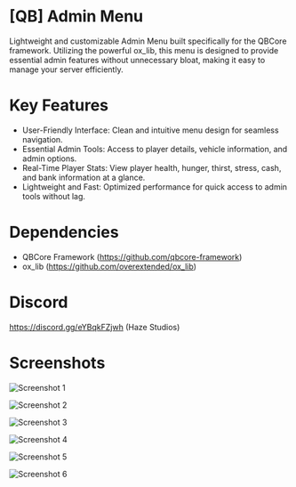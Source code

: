 # [QB] Admin Menu

Lightweight and customizable Admin Menu built specifically for the QBCore framework. Utilizing the powerful ox_lib, this menu is designed to provide essential admin features without unnecessary bloat, making it easy to manage your server efficiently.

# Key Features
- User-Friendly Interface: Clean and intuitive menu design for seamless navigation.
- Essential Admin Tools: Access to player details, vehicle information, and admin options.
- Real-Time Player Stats: View player health, hunger, thirst, stress, cash, and bank information at a glance.
- Lightweight and Fast: Optimized performance for quick access to admin tools without lag.

# Dependencies
- QBCore Framework (https://github.com/qbcore-framework)
- ox_lib (https://github.com/overextended/ox_lib)

# Discord
https://discord.gg/eYBqkFZjwh (Haze Studios)

# Screenshots
![Screenshot 1](https://i.imgur.com/Tl3Otku.png)

![Screenshot 2](https://i.imgur.com/hf7w2dH.png)

![Screenshot 3](https://i.imgur.com/2UsP0R2.png)

![Screenshot 4](https://i.imgur.com/GSzaJ9u.png)

![Screenshot 5](https://i.imgur.com/xQ2AtAr.png)

![Screenshot 6](https://i.imgur.com/NArQ63b.png)